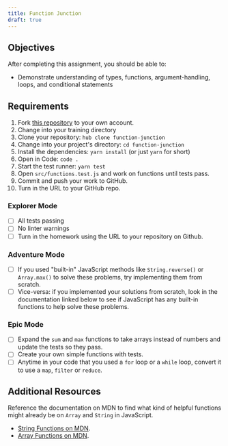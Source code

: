 ```yaml
---
title: Function Junction
draft: true
---
```


## Objectives

After completing this assignment, you should be able to:

- Demonstrate understanding of types, functions, argument-handling, loops, and conditional statements

## Requirements

1.  Fork [this repository](https://github.com/suncoast/function-junction) to your own account.
2.  Change into your training directory
3.  Clone your repository: `hub clone function-junction`
4.  Change into your project's directory: `cd function-junction`
5.  Install the dependencies: `yarn install` (or just `yarn` for short)
6.  Open in Code: `code .`
7.  Start the test runner: `yarn test`
8.  Open `src/functions.test.js` and work on functions until tests pass.
9.  Commit and push your work to GitHub.
10. Turn in the URL to your GitHub repo.

### Explorer Mode

- [ ] All tests passing
- [ ] No linter warnings
- [ ] Turn in the homework using the URL to your repository on Github.

### Adventure Mode

- [ ] If you used "built-in" JavaScript methods like `String.reverse()` or `Array.max()` to solve these problems, try implementing them from scratch.
- [ ] Vice-versa: if you implemented your solutions from scratch, look in the documentation linked below to see if JavaScript has any built-in functions to help solve these problems.

### Epic Mode

- [ ] Expand the `sum` and `max` functions to take arrays instead of numbers and update the tests so they pass.
- [ ] Create your own simple functions with tests.
- [ ] Anytime in your code that you used a `for` loop or a `while` loop, convert it to use a `map`, `filter` or `reduce`.

## Additional Resources

Reference the documentation on MDN to find what kind of helpful functions might already be on `Array` and `String` in JavaScript.

- [String Functions on MDN](https://developer.mozilla.org/en-US/docs/Web/JavaScript/Reference/Global_Objects/String).
- [Array Functions on MDN](https://developer.mozilla.org/en-US/docs/Web/JavaScript/Reference/Global_Objects/Array).

